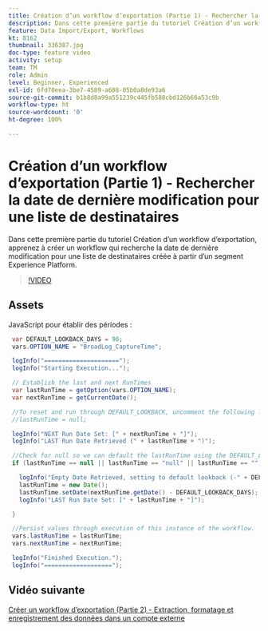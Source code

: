 ```yaml
---
title: Création d’un workflow d’exportation (Partie 1) - Rechercher la date de dernière modification pour une liste de destinataires
description: Dans cette première partie du tutoriel Création d’un workflow d’exportation, apprenez à créer un workflow qui recherche la date de dernière modification pour une liste de destinataires créée à partir d’un segment Experience Platform.
feature: Data Import/Export, Workflows
kt: 8162
thumbnail: 336387.jpg
doc-type: feature video
activity: setup
team: TM
role: Admin
level: Beginner, Experienced
exl-id: 6fd70eea-3be7-4589-a608-05b0a8de93a6
source-git-commit: b1b8d8a99a551239c445fb588cbd126b66a53c9b
workflow-type: ht
source-wordcount: '0'
ht-degree: 100%

---
```


# Création d’un workflow d’exportation (Partie 1) - Rechercher la date de dernière modification pour une liste de destinataires

Dans cette première partie du tutoriel Création d’un workflow d’exportation, apprenez à créer un workflow qui recherche la date de dernière modification pour une liste de destinataires créée à partir d’un segment Experience Platform.

>[!VIDEO](https://video.tv.adobe.com/v/336387?quality=12&learn=on)

## Assets

JavaScript pour établir des périodes :

```java
 var DEFAULT_LOOKBACK_DAYS = 90;
 vars.OPTION_NAME = "BroadLog_CaptureTime";

 logInfo("=====================");
 logInfo("Starting Execution...");

 // Establish the last and next RunTimes
 var lastRunTime = getOption(vars.OPTION_NAME);
 var nextRunTime = getCurrentDate();

 //To reset and run through DEFAULT_LOOKBACK, uncomment the following line.
 //lastRunTime = null;

 logInfo("NEXT Run Date Set: [" + nextRunTime + "]");
 logInfo("LAST Run Date Retrieved (" + lastRunTime + ")");

 //Check for null so we can default the lastRunTime using the DEFAULT_LOOKBACK 
 if (lastRunTime == null || lastRunTime == "null" || lastRunTime == "") {

   logInfo("Empty Date Retrieved, setting to default lookback (-" + DEFAULT_LOOKBACK_DAYS + " days)");
   lastRunTime = new Date();
   lastRunTime.setDate(nextRunTime.getDate() - DEFAULT_LOOKBACK_DAYS);
   logInfo("LAST Run Date Set: [" + lastRunTime + "]");

 } 

 //Persist values through execution of this instance of the workflow.
 vars.lastRunTime = lastRunTime;
 vars.nextRunTime = nextRunTime;

 logInfo("Finished Execution.");
 logInfo("===================");
```

## Vidéo suivante

[Créer un workflow d’exportation (Partie 2) - Extraction, formatage et enregistrement des données dans un compte externe](extract-format-save-data-to-external-account.md)
